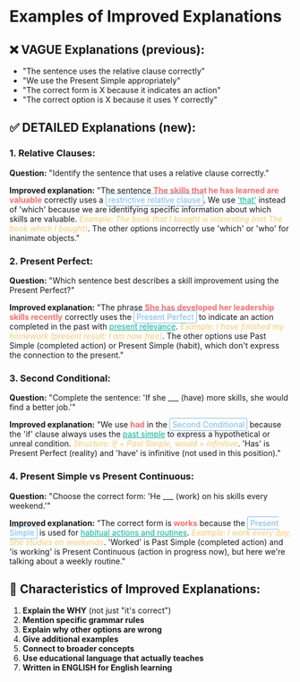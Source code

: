 # Examples of Improved Explanations

## ❌ VAGUE Explanations (previous):
- "The sentence uses the relative clause correctly"
- "We use the Present Simple appropriately"
- "The correct form is X because it indicates an action"
- "The correct option is X because it uses Y correctly"

## ✅ DETAILED Explanations (new):

### 1. Relative Clauses:
**Question:** "Identify the sentence that uses a relative clause correctly."

**Improved explanation:**
"The sentence <span style='color: #ff6b6b; font-weight: bold;'>The skills that he has learned are valuable</span> correctly uses a <span style='color: #74b9ff; border: 1px solid #74b9ff; padding: 2px 4px; border-radius: 3px;'>restrictive relative clause</span>. We use <span style='color: #00b894; text-decoration: underline;'>'that'</span> instead of 'which' because we are identifying specific information about which skills are valuable. <span style='color: #fdcb6e; font-style: italic;'>Example: The book that I bought is interesting (not The book which I bought)</span>. The other options incorrectly use 'which' or 'who' for inanimate objects."

### 2. Present Perfect:
**Question:** "Which sentence best describes a skill improvement using the Present Perfect?"

**Improved explanation:**
"The phrase <span style='color: #ff6b6b; font-weight: bold;'>She has developed her leadership skills recently</span> correctly uses the <span style='color: #74b9ff; border: 1px solid #74b9ff; padding: 2px 4px; border-radius: 3px;'>Present Perfect</span> to indicate an action completed in the past with <span style='color: #00b894; text-decoration: underline;'>present relevance</span>. <span style='color: #fdcb6e; font-style: italic;'>Example: I have finished my homework (present result: I am now free)</span>. The other options use Past Simple (completed action) or Present Simple (habit), which don't express the connection to the present."

### 3. Second Conditional:
**Question:** "Complete the sentence: 'If she ___ (have) more skills, she would find a better job.'"

**Improved explanation:**
"We use <span style='color: #ff6b6b; font-weight: bold;'>had</span> in the <span style='color: #74b9ff; border: 1px solid #74b9ff; padding: 2px 4px; border-radius: 3px;'>Second Conditional</span> because the 'if' clause always uses the <span style='color: #00b894; text-decoration: underline;'>past simple</span> to express a hypothetical or unreal condition. <span style='color: #fdcb6e; font-style: italic;'>Structure: If + Past Simple, would + infinitive</span>. 'Has' is Present Perfect (reality) and 'have' is infinitive (not used in this position)."

### 4. Present Simple vs Present Continuous:
**Question:** "Choose the correct form: 'He ___ (work) on his skills every weekend.'"

**Improved explanation:**
"The correct form is <span style='color: #ff6b6b; font-weight: bold;'>works</span> because the <span style='color: #74b9ff; border: 1px solid #74b9ff; padding: 2px 4px; border-radius: 3px;'>Present Simple</span> is used for <span style='color: #00b894; text-decoration: underline;'>habitual actions and routines</span>. <span style='color: #fdcb6e; font-style: italic;'>Example: I work every day, She studies on weekends</span>. 'Worked' is Past Simple (completed action) and 'is working' is Present Continuous (action in progress now), but here we're talking about a weekly routine."

## 🎯 Characteristics of Improved Explanations:

1. **Explain the WHY** (not just "it's correct")
2. **Mention specific grammar rules**
3. **Explain why other options are wrong**
4. **Give additional examples**
5. **Connect to broader concepts**
6. **Use educational language that actually teaches**
7. **Written in ENGLISH for English learning** 